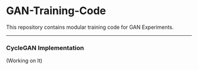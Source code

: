 # GAN-Training-Code
This repository contains modular training code for GAN Experiments.

<hr>

### CycleGAN Implementation 
(Working on It)




